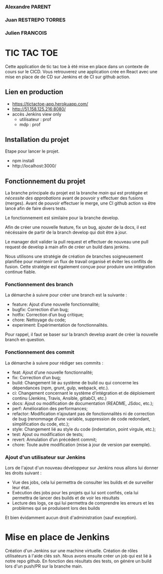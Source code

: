 ### Alexandre PARENT
### Juan RESTREPO TORRES
### Julien FRANCOIS

# TIC TAC TOE

Cette application de tic tac toe à été mise en place dans un contexte de cours sur le CICD.
Vous retrouverez une application crée en React avec une mise en place de de CD sur Jenkins et de CI sur github action.

## Lien en production

- https://tictactoe-app.herokuapp.com/
- http://51.158.125.216:8080/
- accès Jenkins view only 
    - utilisateur : prof
    - mdp : prof

## Installation du projet

Etape pour lancer le projet.

- npm install
- http://localhost:3000/

## Fonctionnement du projet

La branche principale du projet est la branche _main_ qui est protégée et _nécessite des approbations_ avant de pouvoir y effectuer des fusions (merges). Avant de pouvoir effectuer le merge, une CI github action va être lancé afin de faire divers tests.

Le fonctionnement est similaire pour la branche develop.

Afin de créer une nouvelle feature, fix un bug, ajouter de la docs, il est nécéssaire de partir de la branch develop qui doit être à jour.

Le manager doit valider la pull request et effectuer de nouveau une pull request de develop à main afin de créer un build dans jenkins.

Nous utilisons une stratégie de création de branches soigneusement planifiée pour maintenir un flux de travail organisé et éviter les conflits de fusion. Cette stratégie est également conçue pour produire une intégration continue fiable.

### Fonctionnement des branch

La démarche à suivre pour créer une branch est la suivante :

- feature: Ajout d’une nouvelle fonctionnalité;
- bugfix: Correction d’un bug;
- hotfix: Correction d’un bug critique;
- chore: Nettoyage du code;
- experiment: Expérimentation de fonctionnalités.

Pour rappel, il faut se baser sur la branch develop avant de créer la nouvelle branch en question.

### Fonctionnement des commit

La démarche à suivre pour rédiger ses commits :

- feat: Ajout d’une nouvelle fonctionnalité;
- fix: Correction d’un bug;
- build: Changement lié au système de build ou qui concerne les dépendances (npm, grunt, gulp, webpack, etc.).
- ci: Changement concernant le système d’intégration et de déploiement continu (Jenkins, Travis, Ansible, gitlabCI, etc.)
- docs: Ajout ou modification de documentation (README, JSdoc, etc.);
- perf: Amélioration des performances;
- refactor: Modification n’ajoutant pas de fonctionnalités ni de correction de bug (renommage d’une variable, suppression de code redondant, simplification du code, etc.);
- style: Changement lié au style du code (indentation, point virgule, etc.);
- test: Ajout ou modification de tests;
- revert: Annulation d’un précédent commit;
- chore: Toute autre modification (mise à jour de version par exemple).


### Ajout d'un utilisateur sur Jenkins

Lors de l'ajout d'un nouveau développeur sur Jenkins nous allons lui donner les droits suivant :

- Vue des jobs,  cela lui permettra de consulter les builds et de surveiller leur état.
- Exécution des jobs pour les projets qui lui sont confiés, cela lui permettra de lancer des builds et de voir les résultats
- Lecture des logs, ce qui lui permettra de comprendre les erreurs et les problèmes qui se produisent lors des builds

Et bien évidamment aucun droit d'administration (sauf exception).

# Mise en place de Jenkins

Création d'un Jenkins sur une machine virtuelle.
Création de rôles utilisateurs à l'aide clés ssh.
Nous avons ensuite créer un job qui est lié à notre repo github.
En fonction des résultats des tests, on génére un build lors d'un push/PR sur la branche main.


